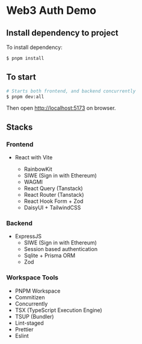# Web3 Auth Demo

## Install dependency to project

To install dependency:

```bash
$ pnpm install
```

## To start

```bash
# Starts both frontend, and backend concurrently
$ pnpm dev:all
```

Then open [http://localhost:5173](http://localhost:5173) on browser.

## Stacks

### Frontend

- React with Vite

  - RainbowKit
  - SIWE (Sign in with Ethereum)
  - WAGMI
  - React Query (Tanstack)
  - React Router (Tanstack)
  - React Hook Form + Zod
  - DaisyUI + TailwindCSS

### Backend

- ExpressJS
  - SIWE (Sign in with Ethereum)
  - Session based authentication
  - Sqlite + Prisma ORM
  - Zod

### Workspace Tools

- PNPM Workspace
- Commitizen
- Concurrently
- TSX (TypeScript Execution Engine)
- TSUP (Bundler)
- Lint-staged
- Prettier
- Eslint